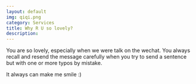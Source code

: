 ```yaml
---
layout: default
img: qiqi.png
category: Services
title: Why R U so lovely?
description:
---
```

You are so lovely, especially when we were talk on the wechat. You always recall and resend the message carefully when you try to send a sentence but with one or more typos by mistake.

It always can make me smile :)
